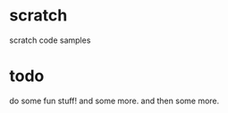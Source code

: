 scratch
=======

scratch code samples

todo
====

do some fun stuff!
and some more.
and then some more.
